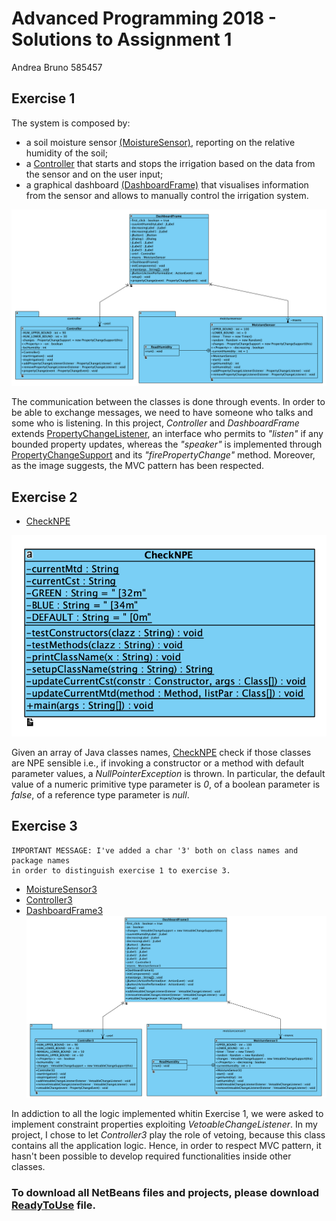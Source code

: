# Advanced Programming 2018 - Solutions to Assignment 1
Andrea Bruno 585457

## Exercise 1
The system is composed by:
* a soil moisture sensor [(MoistureSensor)](https://bit.ly/2FdJv11), reporting on the relative humidity of the soil;
* a [Controller](https://bit.ly/2qF7Oet) that starts and stops the irrigation based on the data from the sensor and on the user input;
* a graphical dashboard [(DashboardFrame)](https://bit.ly/2RPdrSS) that visualises information from the sensor and allows to manually control the irrigation system.

![alt text](https://raw.githubusercontent.com/andybbruno/Advanced-Programming-2018/master/Assignment_1/UML/ex1.png)

The communication between the classes is done through events. In order to be able to exchange messages, we need to have someone who talks and some who is listening. In this project, _Controller_ and _DashboardFrame_ extends [PropertyChangeListener](https://bit.ly/1zKkJb3), an interface who permits to _"listen"_ if any bounded property updates, whereas the _"speaker"_ is implemented through [PropertyChangeSupport](https://bit.ly/2FgPq5I) and its _"firePropertyChange"_ method. Moreover, as the image suggests, the MVC pattern has been respected.

## Exercise 2
* [CheckNPE](https://bit.ly/2JTuy2T) 

![alt text](https://raw.githubusercontent.com/andybbruno/Advanced-Programming-2018/master/Assignment_1/UML/ex2.png)

Given an array of Java classes names, [CheckNPE](https://bit.ly/2z1khxy) check if those classes are NPE sensible i.e., if invoking a constructor or a method with default parameter values, a _NullPointerException_ is thrown. In particular, the default value of a numeric primitive type parameter is _0_, of a boolean parameter is _false_, of a reference type parameter is _null_.

## Exercise 3
```
IMPORTANT MESSAGE: I've added a char '3' both on class names and package names 
in order to distinguish exercise 1 to exercise 3.
```
* [MoistureSensor3](https://github.com/andybbruno/Advanced-Programming-2018/blob/master/Assignment_1/Exercise3/MoistureSensor3/src/moisturesensor/MoistureSensor3.java)
* [Controller3](https://github.com/andybbruno/Advanced-Programming-2018/blob/master/Assignment_1/Exercise3/Controller3/src/controller/Controller3.java)
* [DashboardFrame3](https://github.com/andybbruno/Advanced-Programming-2018/blob/master/Assignment_1/Exercise3/IrrigationDashboard3/src/DashboardFrame3.java)
![alt text](https://raw.githubusercontent.com/andybbruno/Advanced-Programming-2018/master/Assignment_1/UML/ex3.png)

In addiction to all the logic implemented whitin Exercise 1, we were asked to implement constraint properties exploiting _VetoableChangeListener_. In my project, I chose to let _Controller3_ play the role of vetoing, because this class contains all the application logic. Hence, in order to respect MVC pattern, it hasn't been possible to develop required functionalities inside other classes.



### To download all NetBeans files and projects, please download [ReadyToUse](https://github.com/andybbruno/Advanced-Programming-2018/blob/master/Assignment_1/ReadyToUse.zip) file.
